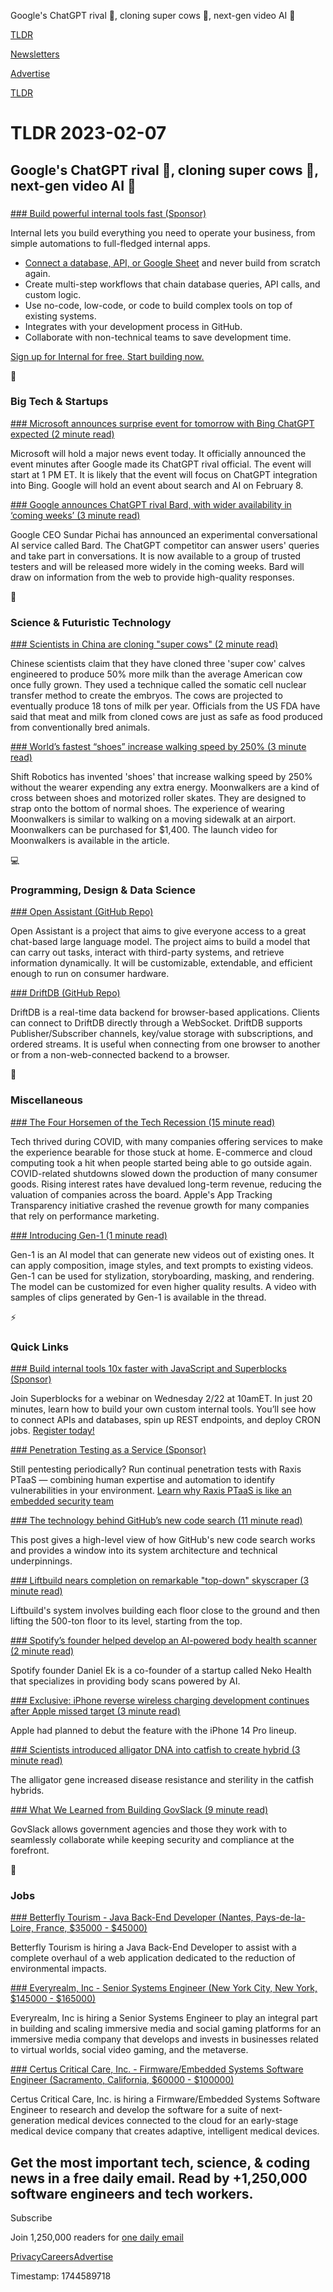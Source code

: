 Google's ChatGPT rival 🤖, cloning super cows 🐄, next-gen video AI 🎥

[TLDR](/)

[Newsletters](/newsletters)

[Advertise](https://advertise.tldr.tech/)

[TLDR](/)

# TLDR 2023-02-07

## Google's ChatGPT rival 🤖, cloning super cows 🐄, next-gen video AI 🎥

### 

[### Build powerful internal tools fast (Sponsor)](https://www.internal.io/?utm_source=tldr_newsletter&amp;utm_medium=email&amp;utm_campaign=feb2023_product_update)

Internal lets you build everything you need to operate your business, from simple automations to full-fledged internal apps.

* [Connect a database, API, or Google Sheet](https://www.internal.io/?utm_source=tldr_newsletter&utm_medium=email&utm_campaign=feb2023_product_update) and never build from scratch again.
* Create multi-step workflows that chain database queries, API calls, and custom logic.
* Use no-code, low-code, or code to build complex tools on top of existing systems.
* Integrates with your development process in GitHub.
* Collaborate with non-technical teams to save development time.

[Sign up for Internal for free. Start building now.](https://www.internal.io/?utm_source=tldr_newsletter&utm_medium=email&utm_campaign=feb2023_product_update)

📱

### Big Tech & Startups

[### Microsoft announces surprise event for tomorrow with Bing ChatGPT expected (2 minute read)](https://www.theverge.com/2023/2/6/23574185/microsoft-event-date-time-openai-bing-chatgpt?utm_source=tldrnewsletter)

Microsoft will hold a major news event today. It officially announced the event minutes after Google made its ChatGPT rival official. The event will start at 1 PM ET. It is likely that the event will focus on ChatGPT integration into Bing. Google will hold an event about search and AI on February 8.

[### Google announces ChatGPT rival Bard, with wider availability in ‘coming weeks’ (3 minute read)](https://www.theverge.com/2023/2/6/23588033/google-chatgpt-rival-bard-testing-rollout-features?utm_source=tldrnewsletter)

Google CEO Sundar Pichai has announced an experimental conversational AI service called Bard. The ChatGPT competitor can answer users' queries and take part in conversations. It is now available to a group of trusted testers and will be released more widely in the coming weeks. Bard will draw on information from the web to provide high-quality responses.

🚀

### Science & Futuristic Technology

[### Scientists in China are cloning "super cows" (2 minute read)](https://www.cbsnews.com/news/chinese-super-cows-clone-milk-cattle/?utm_source=tldrnewsletter)

Chinese scientists claim that they have cloned three 'super cow' calves engineered to produce 50% more milk than the average American cow once fully grown. They used a technique called the somatic cell nuclear transfer method to create the embryos. The cows are projected to eventually produce 18 tons of milk per year. Officials from the US FDA have said that meat and milk from cloned cows are just as safe as food produced from conventionally bred animals.

[### World’s fastest “shoes” increase walking speed by 250% (3 minute read)](https://www.freethink.com/consumer-tech/moonwalkers?utm_source=tldrnewsletter)

Shift Robotics has invented 'shoes' that increase walking speed by 250% without the wearer expending any extra energy. Moonwalkers are a kind of cross between shoes and motorized roller skates. They are designed to strap onto the bottom of normal shoes. The experience of wearing Moonwalkers is similar to walking on a moving sidewalk at an airport. Moonwalkers can be purchased for $1,400. The launch video for Moonwalkers is available in the article.

💻

### Programming, Design & Data Science

[### Open Assistant (GitHub Repo)](https://github.com/LAION-AI/Open-Assistant?utm_source=tldrnewsletter)

Open Assistant is a project that aims to give everyone access to a great chat-based large language model. The project aims to build a model that can carry out tasks, interact with third-party systems, and retrieve information dynamically. It will be customizable, extendable, and efficient enough to run on consumer hardware.

[### DriftDB (GitHub Repo)](https://github.com/drifting-in-space/driftdb?utm_source=tldrnewsletter)

DriftDB is a real-time data backend for browser-based applications. Clients can connect to DriftDB directly through a WebSocket. DriftDB supports Publisher/Subscriber channels, key/value storage with subscriptions, and ordered streams. It is useful when connecting from one browser to another or from a non-web-connected backend to a browser.

🎁

### Miscellaneous

[### The Four Horsemen of the Tech Recession (15 minute read)](https://stratechery.com/2023/the-four-horsemen-of-the-tech-recession/?utm_source=tldrnewsletter)

Tech thrived during COVID, with many companies offering services to make the experience bearable for those stuck at home. E-commerce and cloud computing took a hit when people started being able to go outside again. COVID-related shutdowns slowed down the production of many consumer goods. Rising interest rates have devalued long-term revenue, reducing the valuation of companies across the board. Apple's App Tracking Transparency initiative crashed the revenue growth for many companies that rely on performance marketing.

[### Introducing Gen-1 (1 minute read)](https://twitter.com/runwayml/status/1622594989384519682?utm_source=tldrnewsletter)

Gen-1 is an AI model that can generate new videos out of existing ones. It can apply composition, image styles, and text prompts to existing videos. Gen-1 can be used for stylization, storyboarding, masking, and rendering. The model can be customized for even higher quality results. A video with samples of clips generated by Gen-1 is available in the thread.

⚡

### Quick Links

[### Build internal tools 10x faster with JavaScript and Superblocks (Sponsor)](https://www.superblocks.com/pricing?utm_campaign=Webinar-202302JavaScript&amp;utm_source=tldr)

Join Superblocks for a webinar on Wednesday 2/22 at 10amET. In just 20 minutes, learn how to build your own custom internal tools. You’ll see how to connect APIs and databases, spin up REST endpoints, and deploy CRON jobs. [Register today!](https://www.superblocks.com/webinar/javascript?utm_campaign=Webinar-202302JavaScript&utm_source=tldr)

[### Penetration Testing as a Service (Sponsor)](https://raxis.com/ptaas?utm_source=newsletter&amp;utm_medium=email&amp;utm_campaign=TLDR+newslettter+promo&amp;utm_id=TLDR+&amp;utm_term=PTaaS&amp;utm_content=second+ad)

Still pentesting periodically? Run continual penetration tests with Raxis PTaaS — combining human expertise and automation to identify vulnerabilities in your environment. [Learn why Raxis PTaaS is like an embedded security team](https://raxis.com/ptaas?utm_source=newsletter&utm_medium=email&utm_campaign=TLDR+newslettter+promo&utm_id=TLDR+&utm_term=PTaaS&utm_content=second+ad)

[### The technology behind GitHub’s new code search (11 minute read)](https://github.blog/2023-02-06-the-technology-behind-githubs-new-code-search/?utm_source=tldrnewsletter)

This post gives a high-level view of how GitHub's new code search works and provides a window into its system architecture and technical underpinnings.

[### Liftbuild nears completion on remarkable "top-down" skyscraper (3 minute read)](https://newatlas.com/architecture/liftbuild-top-down-construction-exchange/?utm_source=tldrnewsletter)

Liftbuild's system involves building each floor close to the ground and then lifting the 500-ton floor to its level, starting from the top.

[### Spotify’s founder helped develop an AI-powered body health scanner (2 minute read)](https://www.theverge.com/2023/2/4/23585948/spotify-founder-daniel-ek-ai-body-health-scanner?utm_source=tldrnewsletter)

Spotify founder Daniel Ek is a co-founder of a startup called Neko Health that specializes in providing body scans powered by AI.

[### Exclusive: iPhone reverse wireless charging development continues after Apple missed target (3 minute read)](https://9to5mac.com/2023/02/06/iphone-reverse-wireless-charging-feature/?utm_source=tldrnewsletter)

Apple had planned to debut the feature with the iPhone 14 Pro lineup.

[### Scientists introduced alligator DNA into catfish to create hybrid (3 minute read)](https://interestingengineering.com/science/alligator-dna-catfish-hybrid?utm_source=tldrnewsletter)

The alligator gene increased disease resistance and sterility in the catfish hybrids.

[### What We Learned from Building GovSlack (9 minute read)](https://slack.engineering/what-we-learned-from-building-govslack/?utm_source=tldrnewsletter)

GovSlack allows government agencies and those they work with to seamlessly collaborate while keeping security and compliance at the forefront.

💼

### Jobs

[### Betterfly Tourism - Java Back-End Developer (Nantes, Pays-de-la-Loire, France, $35000 - $45000)](https://tldr.tech/jobs/java-back-end-developer/280)

Betterfly Tourism is hiring a Java Back-End Developer to assist with a complete overhaul of a web application dedicated to the reduction of environmental impacts.

[### Everyrealm, Inc - Senior Systems Engineer (New York City, New York, $145000 - $165000)](https://tldr.tech/jobs/senior-systems-engineer/266)

Everyrealm, Inc is hiring a Senior Systems Engineer to play an integral part in building and scaling immersive media and social gaming platforms for an immersive media company that develops and invests in businesses related to virtual worlds, social video gaming, and the metaverse.

[### Certus Critical Care, Inc. - Firmware/Embedded Systems Software Engineer (Sacramento, California, $60000 - $100000)](https://tldr.tech/jobs/firmware%2Fembedded-systems-software-engineer/272)

Certus Critical Care, Inc. is hiring a Firmware/Embedded Systems Software Engineer to research and develop the software for a suite of next-generation medical devices connected to the cloud for an early-stage medical device company that creates adaptive, intelligent medical devices.

## Get the most important tech, science, & coding news in a free daily email. Read by +1,250,000 software engineers and tech workers.

Subscribe

Join 1,250,000 readers for [one daily email](/api/latest/tech)

[Privacy](/privacy)[Careers](https://jobs.ashbyhq.com/tldr.tech)[Advertise](/tech/advertise)

Timestamp: 1744589718